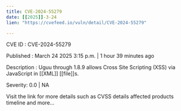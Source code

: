 ```yaml
---
title: CVE-2024-55279
date: [[2025]]-3-24
lien: "https://cvefeed.io/vuln/detail/CVE-2024-55279"

---
```


CVE ID : CVE-2024-55279

Published :  March 24
2025
3:15 p.m. | 1 hour
39 minutes ago

Description : Uguu through 1.8.9 allows Cross Site Scripting (XSS) via JavaScript in [[XML]] [[file]]s.

Severity: 0.0 | NA

Visit the link for more details
such as CVSS details
affected products
timeline
and more...
